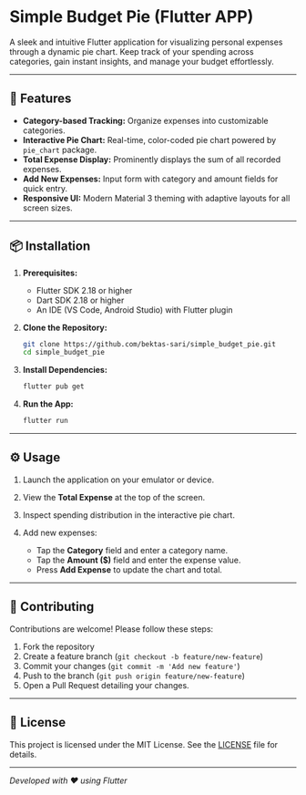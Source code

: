 # Simple Budget Pie (Flutter APP)

A sleek and intuitive Flutter application for visualizing personal expenses through a dynamic pie chart. 
Keep track of your spending across categories, gain instant insights, and manage your budget effortlessly.

---

## 🚀 Features

* **Category-based Tracking:** Organize expenses into customizable categories.
* **Interactive Pie Chart:** Real-time, color-coded pie chart powered by `pie_chart` package.
* **Total Expense Display:** Prominently displays the sum of all recorded expenses.
* **Add New Expenses:** Input form with category and amount fields for quick entry.
* **Responsive UI:** Modern Material 3 theming with adaptive layouts for all screen sizes.

---

## 📦 Installation

1. **Prerequisites:**

    * Flutter SDK 2.18 or higher
    * Dart SDK 2.18 or higher
    * An IDE (VS Code, Android Studio) with Flutter plugin

2. **Clone the Repository:**

   ```bash
   git clone https://github.com/bektas-sari/simple_budget_pie.git
   cd simple_budget_pie
   ```

3. **Install Dependencies:**

   ```bash
   flutter pub get
   ```

4. **Run the App:**

   ```bash
   flutter run
   ```

---

## ⚙️ Usage

1. Launch the application on your emulator or device.
2. View the **Total Expense** at the top of the screen.
3. Inspect spending distribution in the interactive pie chart.
4. Add new expenses:

    * Tap the **Category** field and enter a category name.
    * Tap the **Amount (\$)** field and enter the expense value.
    * Press **Add Expense** to update the chart and total.

---

## 🤝 Contributing

Contributions are welcome! Please follow these steps:

1. Fork the repository
2. Create a feature branch (`git checkout -b feature/new-feature`)
3. Commit your changes (`git commit -m 'Add new feature'`)
4. Push to the branch (`git push origin feature/new-feature`)
5. Open a Pull Request detailing your changes.

---

## 📄 License

This project is licensed under the MIT License. See the [LICENSE](LICENSE) file for details.

---

*Developed with ❤️ using Flutter*
